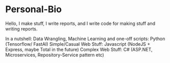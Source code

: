 # Personal-Bio

Hello, I make stuff, I write reports, and I write code for making stuff and writing reports.

In a nutshell:
Data Wrangling, Machine Learning and one-off scripts: Python (Tensorflow/ FastAI)
Simple/Casual Web Stuff: Javascript (NodeJS + Express, maybe Total in the future)
Complex Web Stuff: C# (ASP.NET, Microservices, Repository-Service pattern etc)
